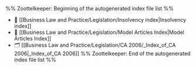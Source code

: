 %% Zoottelkeeper: Beginning of the autogenerated index file list  %%
- 📄 [[Business Law and Practice/Legislation/Insolvency index|Insolvency index]]
- 📄 [[Business Law and Practice/Legislation/Model Articles Index|Model Articles Index]]
- 🗂️ [[Business Law and Practice/Legislation/CA 2006/_Index_of_CA 2006|_Index_of_CA 2006]]
%% Zoottelkeeper: End of the autogenerated index file list  %%
